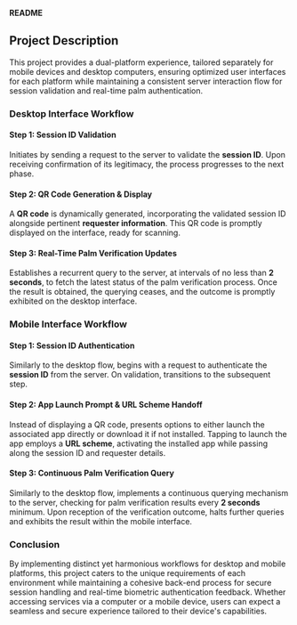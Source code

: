 **README**

## Project Description

This project provides a dual-platform experience, tailored separately for mobile devices and desktop computers, ensuring optimized user interfaces for each platform while maintaining a consistent server interaction flow for session validation and real-time palm authentication.

### Desktop Interface Workflow

#### Step 1: Session ID Validation
Initiates by sending a request to the server to validate the **session ID**. Upon receiving confirmation of its legitimacy, the process progresses to the next phase.

#### Step 2: QR Code Generation & Display
A **QR code** is dynamically generated, incorporating the validated session ID alongside pertinent **requester information**. This QR code is promptly displayed on the interface, ready for scanning.

#### Step 3: Real-Time Palm Verification Updates
Establishes a recurrent query to the server, at intervals of no less than **2 seconds**, to fetch the latest status of the palm verification process. Once the result is obtained, the querying ceases, and the outcome is promptly exhibited on the desktop interface.

### Mobile Interface Workflow

#### Step 1: Session ID Authentication
Similarly to the desktop flow, begins with a request to authenticate the **session ID** from the server. On validation, transitions to the subsequent step.

#### Step 2: App Launch Prompt & URL Scheme Handoff
Instead of displaying a QR code, presents options to either launch the associated app directly or download it if not installed. Tapping to launch the app employs a **URL scheme**, activating the installed app while passing along the session ID and requester details.

#### Step 3: Continuous Palm Verification Query
Similarly to the desktop flow, implements a continuous querying mechanism to the server, checking for palm verification results every **2 seconds** minimum. Upon reception of the verification outcome, halts further queries and exhibits the result within the mobile interface.

### Conclusion

By implementing distinct yet harmonious workflows for desktop and mobile platforms, this project caters to the unique requirements of each environment while maintaining a cohesive back-end process for secure session handling and real-time biometric authentication feedback. Whether accessing services via a computer or a mobile device, users can expect a seamless and secure experience tailored to their device's capabilities.
